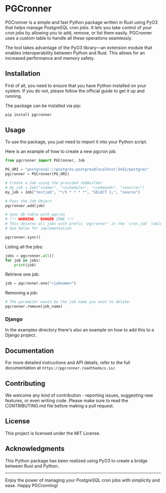 # PGCronner

PGCronner is a simple and fast Python package written in Rust using PyO3 that helps manage PostgreSQL cron jobs. It lets you take control of your cron jobs by allowing you to add, remove, or list them easily. PGCronner uses a custom table to handle all these operations seamlessly.

The tool takes advantage of the PyO3 library—an extension module that enables interoperability between Python and Rust. This allows for an increased performance and memory safety. 

## Installation

First of all, you need to ensure that you have Python installed on your system. If you do not, please follow the official guide to get it up and running. 

The package can be installed via pip:

```bash
pip install pgcronner
```

## Usage

To use the package, you just need to import it into your Python script. 

Here is an example of how to create a new pgcron job:

```python
from pgcronner import PGCronner, Job

PG_URI = "postgresql://postgres:postgres@localhost:5432/postgres" 
pgcronner = PGCronner(PG_URI)

# Create a Job using the provided JobBuilder
# my_job = Job("<name>", "<schedule>", "<command>", "<source>")
my_job = Job("testjob", "*/5 * * * *", "SELECT 1;", "source")

# Pass the Job Object
pgcronner.add(job)

# Sync db table with pgcron
# !!! WARNING - DANGER ZONE !!!
# This deletes all jobs with prefix 'pgcronner' in the `cron.job` table and populates it with the jobs in `pgcronner_jobs`
# See below for implementation

pgcronner.sync()
```

Listing all the jobs:

```python
jobs = pgcronner.all()
for job in jobs:
    print(job)
```

Retrieve one job:
```python
job = pgcronner.one("<jobname>")

```

Removing a job:

```python
# The parameter would be the job name you want to delete.
pgcronner.remove(job_name)
```

### Django
In the examples directory there's also an example on how to add this to a Django project.

## Documentation

For more detailed instructions and API details, refer to the full documentation at `https://pgcronner.readthedocs.io/`.

## Contributing

We welcome any kind of contribution - reporting issues, suggesting new features, or even writing code. Please make sure to read the CONTRIBUTING.md file before making a pull request.

## License

This project is licensed under the MIT License.

## Acknowledgments

This Python package has been realized using PyO3 to create a bridge between Rust and Python.

---

Enjoy the power of managing your PostgreSQL cron jobs with simplicity and ease. Happy PGCronning!
